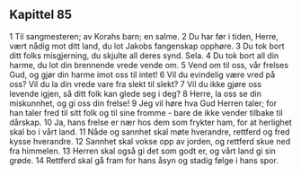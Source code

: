 ## Kapittel 85

1 Til sangmesteren; av Korahs barn; en salme.
2 Du har før i tiden, Herre, vært nådig mot ditt land, du lot Jakobs fangenskap opphøre.
3 Du tok bort ditt folks misgjerning, du skjulte all deres synd. Sela.
4 Du tok bort all din harme, du lot din brennende vrede vende om.
5 Vend om til oss, vår frelses Gud, og gjør din harme imot oss til intet!
6 Vil du evindelig være vred på oss? Vil du la din vrede vare fra slekt til slekt?
7 Vil du ikke gjøre oss levende igjen, så ditt folk kan glede seg i deg?
8 Herre, la oss se din miskunnhet, og gi oss din frelse!
9 Jeg vil høre hva Gud Herren taler; for han taler fred til sitt folk og til sine fromme - bare de ikke vender tilbake til dårskap.
10 Ja, hans frelse er nær hos dem som frykter ham, for at herlighet skal bo i vårt land.
11 Nåde og sannhet skal møte hverandre, rettferd og fred kysse hverandre.
12 Sannhet skal vokse opp av jorden, og rettferd skue ned fra himmelen.
13 Herren skal også gi det som godt er, og vårt land gi sin grøde.
14 Rettferd skal gå fram for hans åsyn og stadig følge i hans spor.
